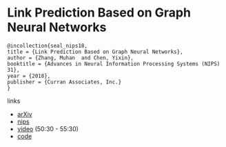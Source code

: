 # Link Prediction Based on Graph Neural Networks

```
@incollection{seal_nips18,
title = {Link Prediction Based on Graph Neural Networks},
author = {Zhang, Muhan  and Chen, Yixin},
booktitle = {Advances in Neural Information Processing Systems (NIPS) 31},
year = {2018},
publisher = {Curran Associates, Inc.}
}
```

links
- [arXiv](https://arxiv.org/abs/1802.09691)
- [nips](https://nips.cc/Conferences/2018/Schedule?showEvent=11505)
- [video](https://www.facebook.com/nipsfoundation/videos/592283224559965/) (50:30 - 55:30)
- [code](https://github.com/muhanzhang/SEAL)
